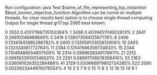 Run configuration:
java Test $name_of_file_representing_tsp_instantion $best_known_objective_function
Algorithm can be runnd on multiple threads, for clear results best option is to choose single thread computing
Output for single thread gr17.tsp 2085 best known:

0 3553 0.41317196735153394%
1 3498 0.4039451114922813%
2 2841 0.26610348468849%
5 2419 0.13807358412567178%
8 2406 0.13341645885286782%
9 2405 0.13305613305613306%
10 2403 0.132334581772784%
11 2384 0.12541946308724833%
15 2344 0.11049488054607509%
18 2314 0.0989628349178911%
21 2312 0.09818339100346021%
23 2291 0.08991706678306416%
33 2163 0.036061026352288486%
41 2129 0.020666979802724285%
522 2090 0.0023923444976076554%
4 10 2 5 7 6 0 15 11 8 3 12 16 13 14 9 1 